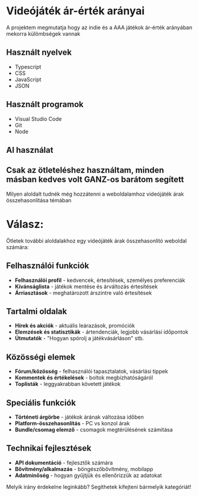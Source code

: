 # Videójáték ár-érték arányai
A projektem megmutatja hogy az indie és a AAA játékok ár-érték arányában mekorra külömbségek vannak

## Használt nyelvek
- Typescript
- CSS
- JavaScript
- JSON

## Használt programok
- Visual Studio Code
- Git
- Node

## AI használat
Csak az ötleteléshez használtam, minden másban kedves volt GANZ-os barátom segített
---
Milyen aloldalt tudnék még hozzátenni a weboldalamhoz videójáték árak összehasonlítása témában
# Válasz: 
Ötletek további aloldalakhoz egy videójáték árak összehasonlító weboldal számára:

## **Felhasználói funkciók**
- **Felhasználói profil** - kedvencek, értesítések, személyes preferenciák
- **Kívánságlista** - játékok mentése és árváltozás értesítések
- **Árriasztások** - meghatározott árszintre való értesítések

## **Tartalmi oldalak**
- **Hírek és akciók** - aktuális leárazások, promóciók
- **Elemzések és statisztikák** - ártendenciák, legjobb vásárlási időpontok
- **Útmutatók** - "Hogyan spórolj a játékvásárláson" stb.

## **Közösségi elemek**
- **Fórum/közösség** - felhasználói tapasztalatok, vásárlási tippek
- **Kommentek és értékelések** - boltok megbízhatóságáról
- **Toplisták** - leggyakrabban követett játékok

## **Speciális funkciók**
- **Történeti árgörbe** - játékok árának változása időben
- **Platform-összehasonlítás** - PC vs konzol árak
- **Bundle/csomag elemző** - csomagok megtérülésének számítása

## **Technikai fejlesztések**
- **API dokumentáció** - fejlesztők számára
- **Bővítmény/alkalmazás** - böngészőbővítmény, mobilapp
- **Adatminőség** - hogyan gyűjtjük és ellenőrizzük az adatokat

Melyik irány érdekelne leginkább? Segíthetek kifejteni bármelyik kategóriát!